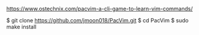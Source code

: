 https://www.ostechnix.com/pacvim-a-cli-game-to-learn-vim-commands/

$ git clone https://github.com/jmoon018/PacVim.git
$ cd PacVim
$ sudo make install
